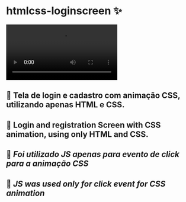 # htmlcss-loginscreen :sparkles:
![Login Screen](https://github.com/LucStorm/htmlcss-loginscreen/blob/main/gif%20loginscreen.mp4)

## :pushpin: Tela de login e cadastro com animação CSS, utilizando apenas HTML e CSS. 

## :pushpin: Login and registration Screen with CSS animation, using only HTML and CSS.

## :construction: *Foi utilizado JS apenas para evento de click para a animação CSS*

## :construction: *JS was used only for click event for CSS animation*

